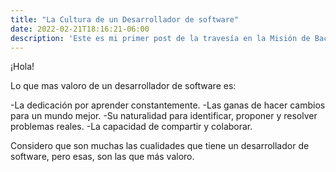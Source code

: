 ```yaml
---
title: "La Cultura de un Desarrollador de software"
date: 2022-02-21T18:16:21-06:00
description: 'Este es mi primer post de la travesía en la Misión de Backend con Node JS de Launch X.'
---
```


¡Hola!

Lo que mas valoro de un desarrollador de software es:

-La dedicación por aprender constantemente.
-Las ganas de hacer cambios para un mundo mejor.
-Su naturalidad para identificar, proponer y resolver problemas reales.
-La capacidad de compartir y colaborar.

Considero que son muchas las cualidades que tiene un desarrollador de software, pero esas, son las que más valoro.
